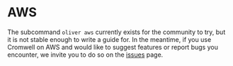 # AWS

The subcommand `oliver aws` currently exists for the community to try, but it is not stable enough to write a guide for. In the meantime, if you use Cromwell on AWS and would like to suggest features or report bugs you encounter, we invite you to do so on the [issues](https://github.com/stjudecloud/oliver/issues) page.